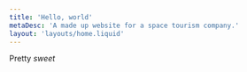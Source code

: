 ```yaml
---
title: 'Hello, world'
metaDesc: 'A made up website for a space tourism company.'
layout: 'layouts/home.liquid'
---
```


Pretty _sweet_
